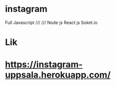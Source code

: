 # instagram

Full Javascript ///
///
Node js 
React js 
Soket.io


Lik
===================
https://instagram-uppsala.herokuapp.com/
======================================

